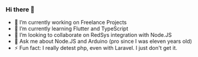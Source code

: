 ### Hi there 👋

<!--
**d4vidES/d4vidES** is a ✨ _special_ ✨ repository because its `README.md` (this file) appears on your GitHub profile.

Here are some ideas to get you started:

- 📫 How to reach me: ...
- 😄 Pronouns: ...
-->

- 🔭 I’m currently working on Freelance Projects
- 🌱 I’m currently learning Flutter and TypeScript
- 👯 I’m looking to collaborate on RedSys integration with Node.JS
- 💬 Ask me about Node.JS and Arduino (pro since I was eleven years old)
- ⚡ Fun fact: I really detest php, even with Laravel. I just don't get it.

